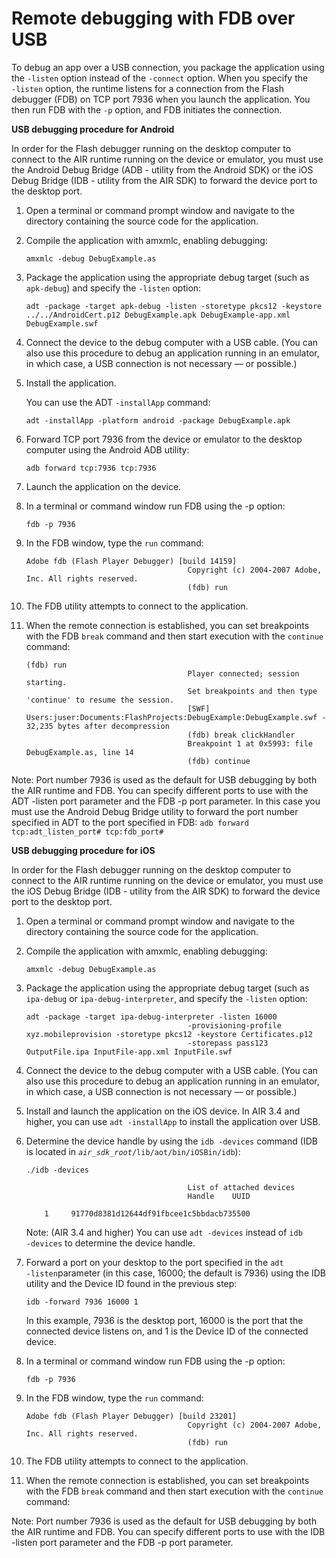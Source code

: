 # Remote debugging with FDB over USB

To debug an app over a USB connection, you package the application using the
`‑listen` option instead of the `-connect` option. When you specify the
`‑listen` option, the runtime listens for a connection from the Flash debugger
(FDB) on TCP port 7936 when you launch the application. You then run FDB with
the `-p` option, and FDB initiates the connection.

**USB debugging procedure for Android**

In order for the Flash debugger running on the desktop computer to connect to
the AIR runtime running on the device or emulator, you must use the Android
Debug Bridge (ADB - utility from the Android SDK) or the iOS Debug Bridge (IDB -
utility from the AIR SDK) to forward the device port to the desktop port.

1.  Open a terminal or command prompt window and navigate to the directory
    containing the source code for the application.

2.  Compile the application with amxmlc, enabling debugging:

        amxmlc -debug DebugExample.as

3.  Package the application using the appropriate debug target (such as
    `apk-debug`) and specify the `‑listen` option:

        adt -package -target apk-debug -listen -storetype pkcs12 -keystore ../../AndroidCert.p12 DebugExample.apk DebugExample-app.xml DebugExample.swf

4.  Connect the device to the debug computer with a USB cable. (You can also use
    this procedure to debug an application running in an emulator, in which
    case, a USB connection is not necessary — or possible.)

5.  Install the application.

    You can use the ADT `-installApp` command:

        adt -installApp -platform android -package DebugExample.apk

6.  Forward TCP port 7936 from the device or emulator to the desktop computer
    using the Android ADB utility:

        adb forward tcp:7936 tcp:7936

7.  Launch the application on the device.

8.  In a terminal or command window run FDB using the -p option:

        fdb -p 7936

9.  In the FDB window, type the `run` command:

        Adobe fdb (Flash Player Debugger) [build 14159]
                                            Copyright (c) 2004-2007 Adobe, Inc. All rights reserved.
                                            (fdb) run

10. The FDB utility attempts to connect to the application.

11. When the remote connection is established, you can set breakpoints with the
    FDB `break` command and then start execution with the `continue` command:

        (fdb) run
                                            Player connected; session starting.
                                            Set breakpoints and then type 'continue' to resume the session.
                                            [SWF] Users:juser:Documents:FlashProjects:DebugExample:DebugExample.swf - 32,235 bytes after decompression
                                            (fdb) break clickHandler
                                            Breakpoint 1 at 0x5993: file DebugExample.as, line 14
                                            (fdb) continue

Note: Port number 7936 is used as the default for USB debugging by both the AIR
runtime and FDB. You can specify different ports to use with the ADT -listen
port parameter and the FDB -p port parameter. In this case you must use the
Android Debug Bridge utility to forward the port number specified in ADT to the
port specified in FDB: `adb forward tcp:adt_listen_port# tcp:fdb_port#`

**USB debugging procedure for iOS**

In order for the Flash debugger running on the desktop computer to connect to
the AIR runtime running on the device or emulator, you must use the iOS Debug
Bridge (IDB - utility from the AIR SDK) to forward the device port to the
desktop port.

1.  Open a terminal or command prompt window and navigate to the directory
    containing the source code for the application.

2.  Compile the application with amxmlc, enabling debugging:

        amxmlc -debug DebugExample.as

3.  Package the application using the appropriate debug target (such as
    `ipa-debug` or `ipa-debug-interpreter`, and specify the `‑listen` option:

        adt -package -target ipa-debug-interpreter -listen 16000
                                            -provisioning-profile xyz.mobileprovision -storetype pkcs12 -keystore Certificates.p12
                                            -storepass pass123 OutputFile.ipa InputFile-app.xml InputFile.swf

4.  Connect the device to the debug computer with a USB cable. (You can also use
    this procedure to debug an application running in an emulator, in which
    case, a USB connection is not necessary — or possible.)

5.  Install and launch the application on the iOS device. In AIR 3.4 and higher,
    you can use `adt ‑installApp` to install the application over USB.

6.  Determine the device handle by using the `idb -devices` command (IDB is
    located in _`air_sdk_root`_`/lib/aot/bin/iOSBin/idb`):

        ./idb -devices

                                            List of attached devices
                                            Handle    UUID
                                                1     91770d8381d12644df91fbcee1c5bbdacb735500

    Note: (AIR 3.4 and higher) You can use `adt ‑devices` instead of
    `idb ‑devices` to determine the device handle.

7.  Forward a port on your desktop to the port specified in the
    `adt ‑listen`parameter (in this case, 16000; the default is 7936) using the
    IDB utility and the Device ID found in the previous step:

        idb -forward 7936 16000 1

    In this example, 7936 is the desktop port, 16000 is the port that the
    connected device listens on, and 1 is the Device ID of the connected device.

8.  In a terminal or command window run FDB using the -p option:

        fdb -p 7936

9.  In the FDB window, type the `run` command:

        Adobe fdb (Flash Player Debugger) [build 23201]
                                            Copyright (c) 2004-2007 Adobe, Inc. All rights reserved.
                                            (fdb) run

10. The FDB utility attempts to connect to the application.

11. When the remote connection is established, you can set breakpoints with the
    FDB `break` command and then start execution with the `continue` command:

Note: Port number 7936 is used as the default for USB debugging by both the AIR
runtime and FDB. You can specify different ports to use with the IDB -listen
port parameter and the FDB -p port parameter.
